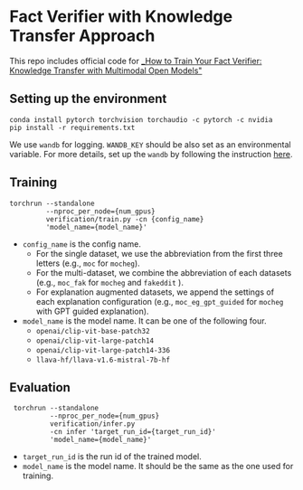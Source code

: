 # Fact Verifier with Knowledge Transfer Approach

This repo includes official code for [_How to Train Your Fact Verifier: Knowledge Transfer with Multimodal Open Models"](https://aclanthology.org/2024.findings-emnlp.764/)

## Setting up the environment
```
conda install pytorch torchvision torchaudio -c pytorch -c nvidia
pip install -r requirements.txt
```
We use `wandb` for logging. `WANDB_KEY` should be also set as an environmental variable. For more details, set up the `wandb` by following the instruction [here](https://docs.wandb.ai/quickstart).

## Training
```
torchrun --standalone
         --nproc_per_node={num_gpus} 
         verification/train.py -cn {config_name} 
         'model_name={model_name}'
```

- `config_name` is the config name.  
   - For the single dataset, we use the abbreviation from the first three letters (e.g., `moc` for `mocheg`).
   - For the multi-dataset, we combine the abbreviation of each datasets (e.g., `moc_fak` for `mocheg` and `fakeddit` ).
   - For explanation augmented datasets, we append the settings of each explanation configuration (e.g., `moc_eg_gpt_guided` for `mocheg` with GPT guided explanation).
- `model_name` is the model name. It can be one of the following four.
    - `openai/clip-vit-base-patch32`
    - `openai/clip-vit-large-patch14`
    - `openai/clip-vit-large-patch14-336` 
    - `llava-hf/llava-v1.6-mistral-7b-hf`

## Evaluation
```
 torchrun --standalone
          --nproc_per_node={num_gpus} 
          verification/infer.py
          -cn infer 'target_run_id={target_run_id}'
          'model_name={model_name}'
```
- `target_run_id` is the run id of the trained model.
- `model_name` is the model name. It should be the same as the one used for training.
